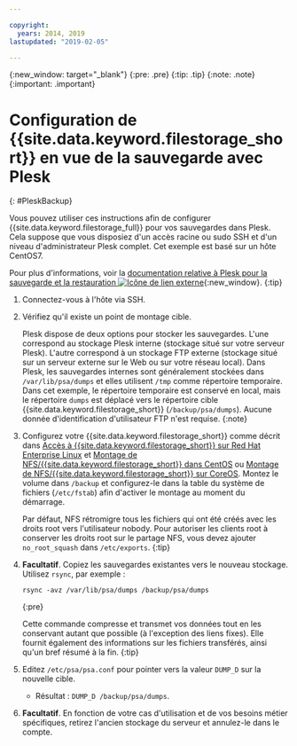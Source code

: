 ```yaml
---

copyright:
  years: 2014, 2019
lastupdated: "2019-02-05"

---
```

{:new_window: target="_blank"}
{:pre: .pre}
{:tip: .tip}
{:note: .note}
{:important: .important}

# Configuration de {{site.data.keyword.filestorage_short}} en vue de la sauvegarde avec Plesk
{: #PleskBackup}

Vous pouvez utiliser ces instructions afin de configurer {{site.data.keyword.filestorage_full}} pour vos sauvegardes dans Plesk. Cela suppose que vous disposiez d'un accès racine ou sudo SSH et d'un niveau d'administrateur Plesk complet. Cet exemple est basé sur un hôte CentOS7.

Pour plus d'informations, voir la [documentation relative à Plesk pour la sauvegarde et la restauration ![Icône de lien externe](../../icons/launch-glyph.svg "Icône de lien externe")](https://docs.plesk.com/en-US/12.5/administrator-guide/backing-up-and-restoration.59256/){:new_window}.
{:tip}

1. Connectez-vous à l'hôte via SSH.
2. Vérifiez qu'il existe un point de montage cible. <br />

   Plesk dispose de deux options pour stocker les sauvegardes. L'une correspond au stockage Plesk interne (stockage situé sur votre serveur Plesk). L'autre correspond à un stockage FTP externe (stockage situé sur un serveur externe sur le Web ou sur votre réseau local). Dans Plesk, les sauvegardes internes sont généralement stockées dans `/var/lib/psa/dumps` et elles utilisent `/tmp` comme répertoire temporaire. Dans cet exemple, le répertoire temporaire est conservé en local, mais le répertoire `dumps` est déplacé vers le répertoire cible {{site.data.keyword.filestorage_short}} (`/backup/psa/dumps`). Aucune donnée d'identification d'utilisateur FTP n'est requise.
   {:note}
3. Configurez votre {{site.data.keyword.filestorage_short}} comme décrit dans [Accès à {{site.data.keyword.filestorage_short}} sur Red Hat Enterprise Linux](/docs/infrastructure/FileStorage?topic=FileStorage-mountingLinux) et [Montage de NFS/{{site.data.keyword.filestorage_short}} dans CentOS](/docs/infrastructure/FileStorage?topic=FileStorage-mountingCentOS) ou [Montage de NFS/{{site.data.keyword.filestorage_short}} sur CoreOS](/docs/infrastructure/FileStorage?topic=FileStorage-mountingCoreOS). Montez le volume dans `/backup` et configurez-le dans la table du système de fichiers (`/etc/fstab`) afin d'activer le montage au moment du démarrage. <br />

   Par défaut, NFS rétromigre tous les fichiers qui ont été créés avec les droits root vers l'utilisateur nobody. Pour autoriser les clients root à conserver les droits root sur le partage NFS, vous devez ajouter `no_root_squash` dans `/etc/exports`.
   {:tip}
4. **Facultatif**. Copiez les sauvegardes existantes vers le nouveau stockage. Utilisez `rsync`, par exemple :
   ```
   rsync -avz /var/lib/psa/dumps /backup/psa/dumps
   ```
   {:pre}

   Cette commande compresse et transmet vos données tout en les conservant autant que possible (à l'exception des liens fixes). Elle fournit également des informations sur les fichiers transférés, ainsi qu'un bref résumé à la fin.
   {:tip}
5. Editez `/etc/psa/psa.conf` pour pointer vers la valeur `DUMP_D` sur la nouvelle cible.
    - Résultat : `DUMP_D /backup/psa/dumps`.
6. **Facultatif**. En fonction de votre cas d'utilisation et de vos besoins métier spécifiques, retirez l'ancien stockage du serveur et annulez-le dans le compte.

